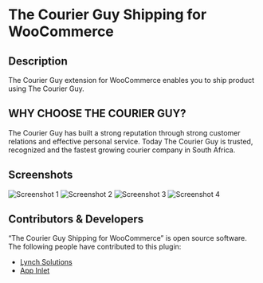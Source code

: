 # The Courier Guy Shipping for WooCommerce
## Description
The Courier Guy extension for WooCommerce enables you to ship product using The Courier Guy.

## WHY CHOOSE THE COURIER GUY?
The Courier Guy has built a strong reputation through strong customer relations and effective personal service. Today The Courier Guy is trusted, recognized and the fastest growing courier company in South Africa.

## Screenshots
![Screenshot 1](https://www.appinlet.com/wp-content/uploads/2020/06/screenshot-1.png "Screenshot 1")
![Screenshot 2](https://www.appinlet.com/wp-content/uploads/2020/06/screenshot-2.png "Screenshot 2")
![Screenshot 3](https://www.appinlet.com/wp-content/uploads/2020/06/screenshot-3.png "Screenshot 3")
![Screenshot 4](https://www.appinlet.com/wp-content/uploads/2020/06/screenshot-4.png "Screenshot 4")


## Contributors & Developers
“The Courier Guy Shipping for WooCommerce” is open source software. The following people have contributed to this plugin:
- [Lynch Solutions](http://lynchsolutions.co.za/)
- [App Inlet](https://www.appinlet.com/)

